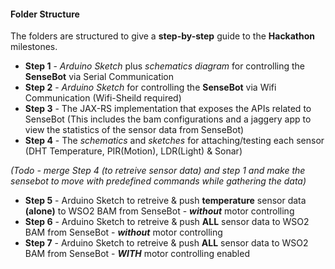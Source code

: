 #### Folder Structure

The folders are structured to give a **step-by-step** guide to the **Hackathon** milestones.

* **Step 1** - *Arduino Sketch* plus *schematics diagram* for controlling the **SenseBot** via Serial Communication 
* **Step 2** - *Arduino Sketch* for controlling the **SenseBot** via Wifi Communication (Wifi-Sheild required)
* **Step 3** - The JAX-RS implementation that exposes the APIs related to SenseBot (This includes the bam configurations and a jaggery app to view the statistics of the sensor data from SenseBot)
* **Step 4** - The *schematics* and *sketches* for attaching/testing each sensor (DHT Temperature, PIR(Motion), LDR(Light) & Sonar)

*(Todo - merge Step 4 (to retreive sensor data) and step 1 and make the sensebot to move with predefined commands while gathering the data)*
* **Step 5** - Arduino Sketch to retreive & push **temperature** sensor data **(alone)** to WSO2 BAM from SenseBot - ***without*** motor controlling
* **Step 6** - Arduino Sketch to retreive & push **ALL** sensor data to WSO2 BAM from SenseBot - ***without*** motor controlling
* **Step 7** - Arduino Sketch to retreive & push **ALL** sensor data to WSO2 BAM from SenseBot - ***WITH*** motor controlling enabled

